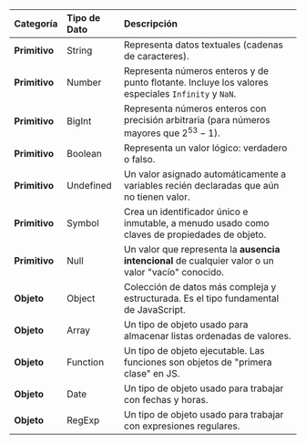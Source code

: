 | Categoría | Tipo de Dato | Descripción |
| :--- | :--- | :--- |
| **Primitivo** | $\mathbf{\text{String}}$ | Representa datos textuales (cadenas de caracteres). |
| **Primitivo** | $\mathbf{\text{Number}}$ | Representa números enteros y de punto flotante. Incluye los valores especiales `Infinity` y `NaN`. |
| **Primitivo** | $\mathbf{\text{BigInt}}$ | Representa números enteros con precisión arbitraria (para números mayores que $2^{53} - 1$). | 
| **Primitivo** | $\mathbf{\text{Boolean}}$ | Representa un valor lógico: verdadero o falso. | `true`, `false` |
| **Primitivo** | $\mathbf{\text{Undefined}}$ | Un valor asignado automáticamente a variables recién declaradas que aún no tienen valor. |
| **Primitivo** | $\mathbf{\text{Symbol}}$ | Crea un identificador único e inmutable, a menudo usado como claves de propiedades de objeto. |
| **Primitivo** | $\mathbf{\text{Null}}$ | Un valor que representa la **ausencia intencional** de cualquier valor o un valor "vacío" conocido. | `let y = null;` |
| **Objeto** | $\mathbf{\text{Object}}$ | Colección de datos más compleja y estructurada. Es el tipo fundamental de JavaScript. |
| **Objeto** | $\mathbf{\text{Array}}$ | Un tipo de objeto usado para almacenar listas ordenadas de valores. | 
| **Objeto** | $\mathbf{\text{Function}}$ | Un tipo de objeto ejecutable. Las funciones son objetos de "primera clase" en JS. |
| **Objeto** | $\mathbf{\text{Date}}$ | Un tipo de objeto usado para trabajar con fechas y horas. |
| **Objeto** | $\mathbf{\text{RegExp}}$ | Un tipo de objeto usado para trabajar con expresiones regulares. |
